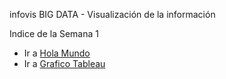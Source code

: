 infovis BIG DATA - Visualización de la información


Indice de la Semana 1


* Ir a [Hola Mundo](https://leito1981.github.io/infovis/s1/holamundo.html)
* Ir a [Grafico Tableau](https://leito1981.github.io/infovis/s1/tableau.html)

